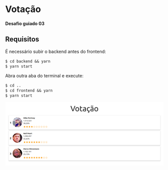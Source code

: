 # Votação
#### Desafio guiado 03

## Requisitos
É necessário subir o backend antes do frontend:

    $ cd backend && yarn
    $ yarn start

Abra outra aba do terminal e execute:
    
    $ cd ..
    $ cd frontend && yarn
    $ yarn start

![votacao](./votacao.png)